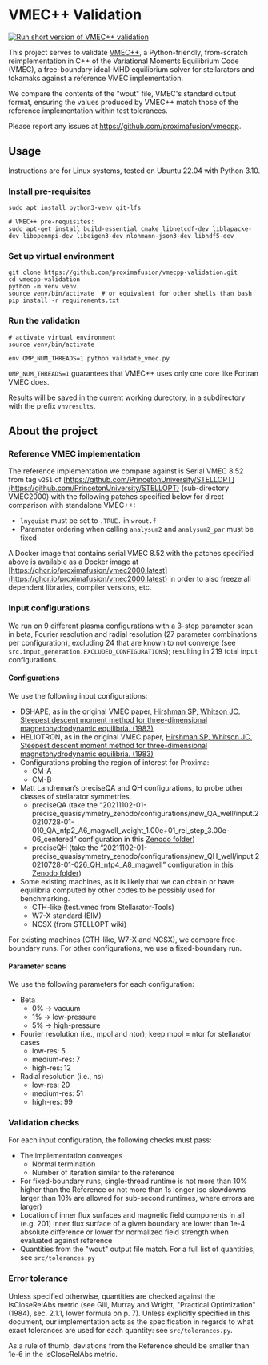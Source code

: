 # VMEC++ Validation

[![Run short version of VMEC++ validation](https://github.com/proximafusion/vmecpp-validation/actions/workflows/short_validation.yaml/badge.svg?branch=main)](https://github.com/proximafusion/vmecpp-validation/actions/workflows/short_validation.yaml)

This project serves to validate [VMEC++](https://github.com/proximafusion/vmecpp), a Python-friendly, from-scratch reimplementation in C++ of the Variational Moments Equilibrium Code (VMEC), a free-boundary ideal-MHD equilibrium solver for stellarators and tokamaks against a reference VMEC implementation.

We compare the contents of the "wout" file, VMEC's standard output format, ensuring the values produced by VMEC++ match those of the reference implementation within test tolerances. 

Please report any issues at https://github.com/proximafusion/vmecpp.

## Usage

Instructions are for Linux systems, tested on Ubuntu 22.04 with Python 3.10.

### Install pre-requisites

```shell
sudo apt install python3-venv git-lfs

# VMEC++ pre-requisites:
sudo apt-get install build-essential cmake libnetcdf-dev liblapacke-dev libopenmpi-dev libeigen3-dev nlohmann-json3-dev libhdf5-dev
```

### Set up virtual environment

```shell
git clone https://github.com/proximafusion/vmecpp-validation.git
cd vmecpp-validation
python -m venv venv
source venv/bin/activate  # or equivalent for other shells than bash
pip install -r requirements.txt
```

### Run the validation

```shell
# activate virtual environment
source venv/bin/activate

env OMP_NUM_THREADS=1 python validate_vmec.py
```

`OMP_NUM_THREADS=1` guarantees that VMEC++ uses only one core like Fortran VMEC does.

Results will be saved in the current working durectory, in a subdirectory with the prefix `vnvresults`.

## About the project

### Reference VMEC implementation
The reference implementation we compare against is Serial VMEC 8.52 from tag `v251` of [https://github.com/PrincetonUniversity/STELLOPT](https://github.com/PrincetonUniversity/STELLOPT) (sub-directory VMEC2000) with the following patches specified below for direct comparison with standalone VMEC++:
* `lnyquist` must be set to `.TRUE.` in `wrout.f`
* Parameter ordering when calling `analysum2` and `analysum2_par` must be fixed

A Docker image that contains serial VMEC 8.52 with the patches specified above is available as a Docker image at [https://ghcr.io/proximafusion/vmec2000:latest](https://ghcr.io/proximafusion/vmec2000:latest) in order to also freeze all dependent libraries, compiler versions, etc.

### Input configurations

We run on 9 different plasma configurations with a 3-step parameter scan in beta, Fourier resolution and radial resolution (27 parameter combinations per configuration), excluding 24 that are known to not converge (see `src.input_generation.EXCLUDED_CONFIGURATIONS`); resulting in 219 total input configurations.

#### Configurations

We use the following input configurations:
* DSHAPE, as in the original VMEC paper, [Hirshman SP, Whitson JC. Steepest descent moment method for three-dimensional magnetohydrodynamic equilibria. (1983)](https://doi.org/10.1063/1.864116)
* HELIOTRON, as in the original VMEC paper, [Hirshman SP, Whitson JC. Steepest descent moment method for three-dimensional magnetohydrodynamic equilibria. (1983)](https://doi.org/10.1063/1.864116)
* Configurations probing the region of interest for Proxima:
    * CM-A
    * CM-B
* Matt Landreman’s preciseQA and QH configurations, to probe other classes of stellarator symmetries.
    * preciseQA (take the “20211102-01-precise_quasisymmetry_zenodo/configurations/new_QA_well/input.20210728-01-010_QA_nfp2_A6_magwell_weight_1.00e+01_rel_step_3.00e-06_centered” configuration in this [Zenodo folder](https://zenodo.org/records/5645413))
    * preciseQH (take the “20211102-01-precise_quasisymmetry_zenodo/configurations/new_QH_well/input.20210728-01-026_QH_nfp4_A8_magwell” configuration in this [Zenodo folder](https://zenodo.org/records/5645413))
* Some existing machines, as it is likely that we can obtain or have equilibria computed by other codes to be possibly used for benchmarking.
    * CTH-like (test.vmec from Stellarator-Tools)
    * W7-X standard (EIM)
    * NCSX (from STELLOPT wiki)

For existing machines (CTH-like, W7-X and NCSX), we compare free-boundary runs. For other configurations, we use a fixed-boundary run.

#### Parameter scans

We use the following parameters for each configuration:
* Beta
    * 0% -> vacuum
    * 1% -> low-pressure
    * 5% -> high-pressure
* Fourier resolution (i.e., mpol and ntor); keep mpol = ntor for stellarator cases
    * low-res: 5
    * medium-res: 7
    * high-res: 12
* Radial resolution (i.e., ns)
    * low-res: 20
    * medium-res: 51
    * high-res: 99

### Validation checks

For each input configuration, the following checks must pass:
* The implementation converges
    * Normal termination
    * Number of iteration similar to the reference
* For fixed-boundary runs, single-thread runtime is not more than 10% higher than the Reference or not more than 1s longer (so slowdowns larger than 10% are allowed for sub-second runtimes, where errors are larger)
* Location of inner flux surfaces and magnetic field components in all (e.g. 201) inner flux surface of a given boundary are lower than 1e-4 absolute difference or lower for normalized field strength when evaluated against reference
* Quantities from the "wout" output file match. For a full list of quantities, see `src/tolerances.py`


### Error tolerance

Unless specified otherwise, quantities are checked against the IsCloseRelAbs metric (see Gill, Murray and Wright, "Practical Optimization" (1984), sec. 2.1.1, lower formula on p. 7).
Unless explicitly specified in this document, our implementation acts as the specification in regards to what exact tolerances are used for each quantity: see `src/tolerances.py`.

As a rule of thumb, deviations from the Reference should be smaller than 1e-6 in the IsCloseRelAbs metric.
